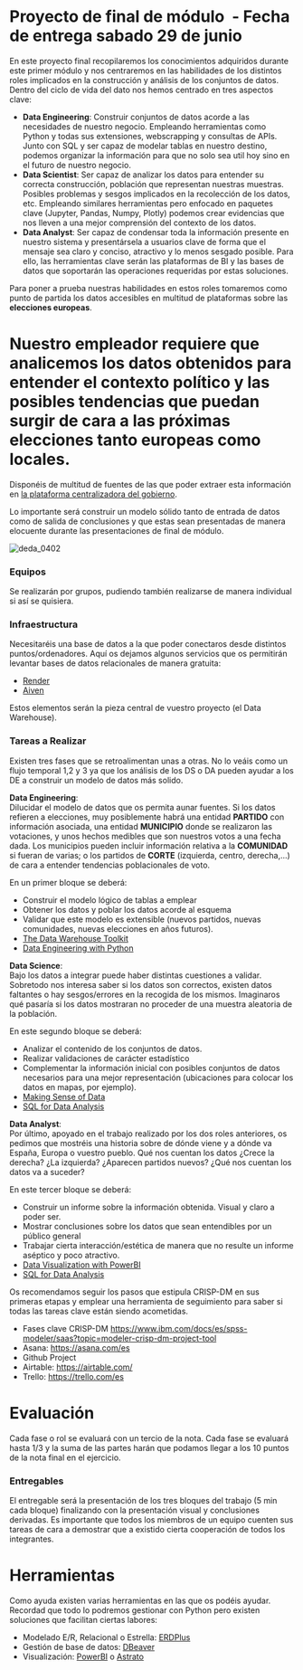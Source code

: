 # Proyecto de final de módulo  - Fecha de entrega sabado 29 de junio

En este proyecto final recopilaremos los conocimientos adquiridos durante este primer módulo y nos centraremos en las habilidades de los distintos roles implicados en la construcción y análisis de los conjuntos de datos. Dentro del ciclo de vida del dato nos hemos centrado en tres aspectos clave:

- **Data Engineering**: Construir conjuntos de datos acorde a las necesidades de nuestro negocio. Empleando herramientas como Python y todas sus extensiones, webscrapping y consultas de APIs. Junto con SQL y ser capaz de modelar tablas en nuestro destino, podemos organizar la información para que no solo sea util hoy sino en el futuro de nuestro negocio.
- **Data Scientist**: Ser capaz de analizar los datos para entender su correcta construcción, población que representan nuestras muestras. Posibles problemas y sesgos implicados en la recolección de los datos, etc. Empleando similares herramientas pero enfocado en paquetes clave (Jupyter, Pandas, Numpy, Plotly) podemos crear evidencias que nos lleven a una mejor comprensión del contexto de los datos.
- **Data Analyst**: Ser capaz de condensar toda la información presente en nuestro sistema y presentársela a usuarios clave de forma que el mensaje sea claro y conciso, atractivo y lo menos sesgado posible. Para ello, las herramientas clave serán las plataformas de BI y las bases de datos que soportarán las operaciones requeridas por estas soluciones.

Para poner a prueba nuestras habilidades en estos roles tomaremos como punto de partida los datos accesibles en multitud de plataformas sobre las **elecciones europeas**.

# **Nuestro empleador requiere que analicemos los datos obtenidos para entender el contexto político y las posibles tendencias que puedan surgir de cara a las próximas elecciones tanto europeas como locales.**

Disponéis de multitud de fuentes de las que poder extraer esta información en [la plataforma centralizadora del gobierno](https://datos.gob.es/es/catalogo?q=elecciones+europeas&sort=score+desc%2C+metadata_created+desc).

Lo importante será construir un modelo sólido tanto de entrada de datos como de salida de conclusiones y que estas sean presentadas de manera elocuente durante las presentaciones de final de módulo.




![deda_0402](https://github.com/amejosecar/ELECEUROPEAS2024/assets/148058680/10dd5af1-cbb3-45fc-a33b-4c13e23dbcd9)


### Equipos

Se realizarán por grupos, pudiendo también realizarse de manera individual si así se quisiera.

### Infraestructura

Necesitaréis una base de datos a la que poder conectaros desde distintos puntos/ordenadores. Aquí os dejamos algunos servicios que os permitirán levantar bases de datos relacionales de manera gratuita:

- [Render](https://render.com/docs/databases)
- [Aiven](https://aiven.io/)

Estos elementos serán la pieza central de vuestro proyecto (el Data Warehouse).

### Tareas a Realizar

Existen tres fases que se retroalimentan unas a otras. No lo veáis como un flujo temporal 1,2 y 3 ya que los análisis de los DS o DA pueden ayudar a los DE a construir un modelo de datos más solido.

**Data Engineering**:  
Dilucidar el modelo de datos que os permita aunar fuentes. Si los datos refieren a elecciones, muy posiblemente habrá una entidad **PARTIDO** con información asociada, una entidad **MUNICIPIO** donde se realizaron las votaciones, y unos hechos medibles que son nuestros votos a una fecha dada. Los municipios pueden incluir información relativa a la **COMUNIDAD** si fueran de varias; o los partidos de **CORTE** (izquierda, centro, derecha,...) de cara a entender tendencias poblacionales de voto.

En un primer bloque se deberá:

- Construir el modelo lógico de tablas a emplear
- Obtener los datos y poblar los datos acorde al esquema
- Validar que este modelo es extensible (nuevos partidos, nuevas comunidades, nuevas elecciones en años futuros).
- [The Data Warehouse Toolkit](https://learning.oreilly.com/library/view/the-data-warehouse/9781118530801/9781118530801c03.xhtml#c03_level1_2)
- [Data Engineering with Python](https://learning.oreilly.com/library/view/data-engineering-with/9781839214189/)

**Data Science**:  
Bajo los datos a integrar puede haber distintas cuestiones a validar. Sobretodo nos interesa saber si los datos son correctos, existen datos faltantes o hay sesgos/errores en la recogida de los mismos. Imaginaros qué pasaría si los datos mostraran no proceder de una muestra aleatoria de la población.

En este segundo bloque se deberá:

- Analizar el contenido de los conjuntos de datos.
- Realizar validaciones de carácter estadístico
- Complementar la información inicial con posibles conjuntos de datos necesarios para una mejor representación (ubicaciones para colocar los datos en mapas, por ejemplo).
- [Making Sense of Data](https://learning.oreilly.com/library/view/making-sense-of/9780470074718/ch5-sec002.html#ch5-sec002)
- [SQL for Data Analysis](https://learning.oreilly.com/library/view/sql-for-data/9781492088776/)

**Data Analyst**:  
Por último, apoyado en el trabajo realizado por los dos roles anteriores, os pedimos que mostréis una historia sobre de dónde viene y a dónde va España, Europa o vuestro pueblo. Qué nos cuentan los datos ¿Crece la derecha? ¿La izquierda? ¿Aparecen partidos nuevos? ¿Qué nos cuentan los datos va a suceder?

En este tercer bloque se deberá:

- Construir un informe sobre la información obtenida. Visual y claro a poder ser.
- Mostrar conclusiones sobre los datos que sean entendibles por un público general
- Trabajar cierta interacción/estética de manera que no resulte un informe aséptico y poco atractivo.
- [Data Visualization with PowerBI](https://learning.oreilly.com/library/view/data-visualization-with/9781098152772/)
- [SQL for Data Analysis](https://learning.oreilly.com/library/view/sql-for-data/9781492088776/)

Os recomendamos seguir los pasos que estipula CRISP-DM en sus primeras etapas y emplear una herramienta de seguimiento para saber si todas las tareas clave están siendo acometidas.

- Fases clave CRISP-DM https://www.ibm.com/docs/es/spss-modeler/saas?topic=modeler-crisp-dm-project-tool
- Asana: https://asana.com/es
- Github Project
- Airtable: https://airtable.com/
- Trello: https://trello.com/es

# Evaluación

Cada fase o rol se evaluará con un tercio de la nota. Cada fase se evaluará hasta 1/3 y la suma de las partes harán que podamos llegar a los 10 puntos de la nota final en el ejercicio.

### Entregables

El entregable será la presentación de los tres bloques del trabajo (5 min cada bloque) finalizando con la presentación visual y conclusiones derivadas. Es importante que todos los miembros de un equipo cuenten sus tareas de cara a demostrar que a existido cierta cooperación de todos los integrantes.

# Herramientas

Como ayuda existen varias herramientas en las que os podéis ayudar. Recordad que todo lo podremos gestionar con Python pero existen soluciones que facilitan ciertas labores:

- Modelado E/R, Relacional o Estrella: [ERDPlus](https://erdplus.com/)
- Gestión de base de datos: [DBeaver](https://dbeaver.io/)
- Visualización: [PowerBI](https://powerbi.microsoft.com/es-es/desktop/) o [Astrato](https://astrato.io/)
